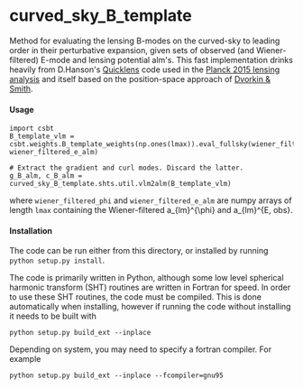 # curved_sky_B_template

Method for evaluating the lensing B-modes on the curved-sky to leading order in their perturbative expansion, given sets of observed (and Wiener-filtered) E-mode and lensing potential alm's. This fast implementation drinks heavily from D.Hanson's [Quicklens](https://github.com/dhanson/quicklens) code used in the [Planck 2015 lensing analysis](https://arxiv.org/pdf/1502.01591.pdf) and itself based on the position-space approach of [Dvorkin & Smith](https://arxiv.org/pdf/0812.1566.pdf).

#### Usage
```
import csbt
B_template_vlm = csbt.weights.B_template_weights(np.ones(lmax)).eval_fullsky(wiener_filtered_phi_alm, wiener_filtered_e_alm)

# Extract the gradient and curl modes. Discard the latter.
g_B_alm, c_B_alm = curved_sky_B_template.shts.util.vlm2alm(B_template_vlm)
```
where `wiener_filtered_phi` and `wiener_filtered_e_alm` are numpy arrays of length `lmax` containing the Wiener-filtered a_{lm}^{\phi} and a_{lm}^{E, obs}.
#### Installation
The code can be run either from this directory, or installed by 
running ```python setup.py install```.

The code is primarily written in Python, although some low level 
spherical harmonic transform (SHT) routines are written in Fortran 
for speed. In order to use these SHT routines, the code must be 
compiled. This is done automatically when installing, however if 
running the code without installing it needs to be built with

```python setup.py build_ext --inplace```

Depending on system, you may need to specify a fortran compiler. 
For example

```python setup.py build_ext --inplace --fcompiler=gnu95```

